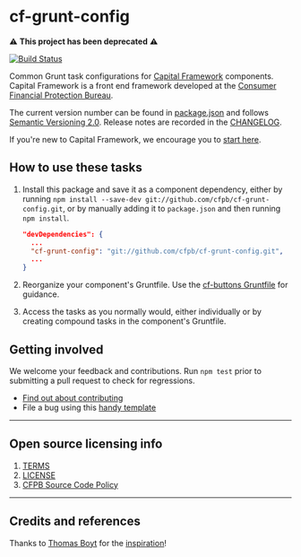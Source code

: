 # cf-grunt-config

⚠️ **This project has been deprecated** ⚠️

[![Build Status](https://travis-ci.org/cfpb/cf-grunt-config.svg)](https://travis-ci.org/cfpb/cf-grunt-config)

Common Grunt task configurations for
[Capital Framework](https://github.com/cfpb/capital-framework) components.
Capital Framework is a front end framework developed at the
[Consumer Financial Protection Bureau](https://cfpb.github.io/).

The current version number can be found in [package.json](package.json#L3)
and follows [Semantic Versioning 2.0](http://semver.org/).
Release notes are recorded in the [CHANGELOG](CHANGELOG.md).

If you're new to Capital Framework, we encourage you to
[start here](https://cfpb.github.io/capital-framework/).


## How to use these tasks

1. Install this package and save it as a component dependency, either by running
   `npm install --save-dev git://github.com/cfpb/cf-grunt-config.git`,
   or by manually adding it to `package.json` and then running `npm install`.

   ```json
   "devDependencies": {
     ...
     "cf-grunt-config": "git://github.com/cfpb/cf-grunt-config.git",
     ...
   }
   ```
2. Reorganize your component's Gruntfile.
   Use the [cf-buttons Gruntfile](https://github.com/cfpb/cf-buttons/blob/gh-pages/Gruntfile.js) for guidance.
3. Access the tasks as you normally would, either individually or by creating
   compound tasks in the component's Gruntfile.


## Getting involved

We welcome your feedback and contributions. Run `npm test` prior to submitting a
pull request to check for regressions.

- [Find out about contributing](CONTRIBUTING.md)
- File a bug using this [handy template](https://github.com/cfpb/cf-grunt-config/issues/new?body=%23%23%20URL%0D%0D%0D%23%23%20Actual%20Behavior%0D%0D%0D%23%23%20Expected%20Behavior%0D%0D%0D%23%23%20Steps%20to%20Reproduce%0D%0D%0D%23%23%20Screenshot&labels=bug)


---

## Open source licensing info
1. [TERMS](TERMS.md)
2. [LICENSE](LICENSE)
3. [CFPB Source Code Policy](https://github.com/cfpb/source-code-policy/)


---

## Credits and references

Thanks to [Thomas Boyt](https://github.com/thomasboyt) for the
[inspiration](http://www.thomasboyt.com/2013/09/01/maintainable-grunt.html)!
